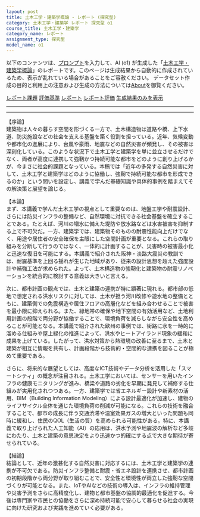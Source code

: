 ```yaml
---
layout: post
title: 土木工学・建築学概論 - レポート (探究型)
category: 土木工学・建築学 レポート 探究型 o1
course_title: 土木工学・建築学
category_name: レポート
assignment_type: 探究型
model_name: o1
---
```


以下のコンテンツは、[プロンプト](https://github.com/takedatoshiyuki/synthetic_assignments/tree/main/generated/土木工学・建築学/o1/prompt_レポート-探究型.md)を入力して、AI (o1) が生成した「[土木工学・建築学概論](/contents/土木工学・建築学/)」のレポートです。このページは生成結果から自動的に作成されているため、表示が乱れている場合があることをご容赦ください。
データセット作成の目的と利用上の注意および生成の方法については[About](/About)を御覧ください。

[レポート課題](../レポート課題-探究型)
[評価基準](../評価基準-探究型)
[レポート](../レポート-探究型)
[レポート評価](../レポート評価-探究型)
[生成結果のみを表示](https://github.com/takedatoshiyuki/synthetic_assignments/tree/main/generated/土木工学・建築学/o1/レポート-探究型.md)
  

***
***
  
【序論】  
建築物は人々の暮らす空間を形づくる一方で、土木構造物は道路や橋、上下水道、防災施設などの社会を支える基盤を築く役割を担っている。近年、気候変動や都市化の進展により、台風や豪雨、地震などの自然災害が頻発し、その被害は深刻化している。このような状況下で土木工学と建築学を単に並立させるだけでなく、両者が高度に連携して強靭かつ持続可能な都市をどのように創り上げるかが、今まさに社会的課題となっている。本稿では「近年の多発する自然災害に対して、土木工学と建築学はどのように協働し、強靭で持続可能な都市を形成できるのか」という問いを設定し、講義で学んだ基礎知識や具体的事例を踏まえてその解決策と展望を論じる。  

【本論】  
まず、本講義で学んだ土木工学の視点として重要なのは、地盤工学や耐震設計、さらには防災インフラの整備など、自然環境に対抗できる社会基盤を確立することである。たとえば、河川の増水に備えた堤防や放水路などは水害被害を抑制する上で不可欠だ。一方、建築学では、建築物そのものの耐震性能向上だけでなく、用途や居住者の安全確保を主眼にした空間計画が重要となる。これらの取り組みを分断して行うのではなく、一体的に計画することが、災害時の被害最小化と迅速な復旧を可能にする。本講義で紹介された阪神・淡路大震災の教訓では、耐震基準を上回る揺れが生じた地域があり、従来の設計思想を超えた強度設計や補強工法が求められた。よって、土木構造物の強靭化と建築物の耐震リノベーションを統合的に検討する意義は大きいと言える。  

次に、都市計画の観点では、土木と建築の連携が特に顕著に現れる。都市部の低地で想定される洪水リスクに対しては、土木が担う河川改修や遊水地の整備とともに、建築側での免震構造や居住フロアの高層化などを組み合わせることで被害を最小限に抑えられる。また、緑地帯の確保や地下空間の有効活用など、土地利用計画の段階で両分野が協働することで、環境負荷を減らしながら安全性を高めることが可能となる。本講義で紹介された欧州の事例では、街路に水を一時的に溜める仕組みや屋上緑化の推進によって、洪水やヒートアイランド現象の緩和に成果を上げている。したがって、洪水対策から熱環境の改善に至るまで、土木と建築が相互に情報を共有し、計画段階から技術的・空間的な連携を図ることが極めて重要である。  

さらに、将来的な展望としては、高度なICT技術やデータ分析を活用した「スマートシティ」の概念が注目される。土木工学においては、センサーを用いたインフラの健康モニタリングが進み、橋梁や道路の劣化を早期に発見して補修する仕組みが実用化されつつある。一方、建築学では省エネルギー設計や新素材の活用、BIM（Building Information Modeling）による設計最適化が加速し、建物のライフサイクル全体を通じた環境負荷の削減が可能になる。これらの技術を融合することで、都市の成長に伴う交通渋滞や温室効果ガスの増大といった問題も同時に緩和し、住民のQOL（生活の質）を高められる可能性がある。特に、本講義で取り上げられた人工知能（AI）の応用は、洪水予測や地震波の解析など多岐にわたり、土木と建築の意思決定をより迅速かつ的確にする点で大きな期待が寄せられている。  

【結論】  
結論として、近年の激甚化する自然災害に対応するには、土木工学と建築学の連携が不可欠である。防災インフラ整備と耐震・省エネ設計を連携させ、都市計画の初期段階から両分野が取り組むことで、安全性と環境性が両立した強靭な空間づくりが可能となる。また、IoTやAIなどの技術の導入は、インフラの維持管理や災害予測をさらに高精度化し、建物と都市基盤の協調的最適化を促進する。今後は専門家や市民との協働をさらに深め持続可能で安心して暮らせる社会の実現に向けた研究および実践を進めていく必要がある。
